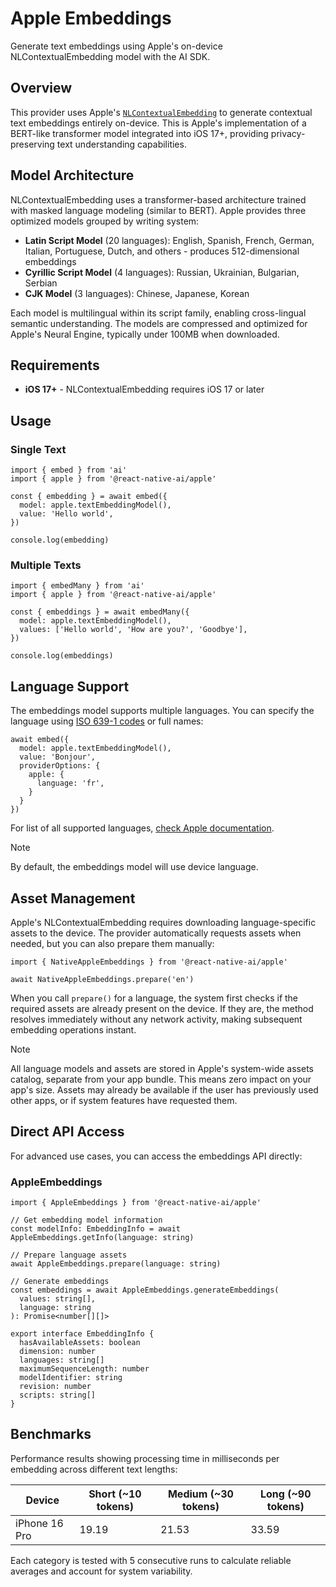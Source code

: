 # Apple Embeddings

Generate text embeddings using Apple's on-device NLContextualEmbedding model with the AI SDK.

## Overview

This provider uses Apple's [`NLContextualEmbedding`](https://developer.apple.com/documentation/naturallanguage/nlcontextualembedding) to generate contextual text embeddings entirely on-device. This is Apple's implementation of a BERT-like transformer model integrated into iOS 17+, providing privacy-preserving text understanding capabilities.

## Model Architecture

NLContextualEmbedding uses a transformer-based architecture trained with masked language modeling (similar to BERT). Apple provides three optimized models grouped by writing system:

- **Latin Script Model** (20 languages): English, Spanish, French, German, Italian, Portuguese, Dutch, and others - produces 512-dimensional embeddings
- **Cyrillic Script Model** (4 languages): Russian, Ukrainian, Bulgarian, Serbian  
- **CJK Model** (3 languages): Chinese, Japanese, Korean

Each model is multilingual within its script family, enabling cross-lingual semantic understanding. The models are compressed and optimized for Apple's Neural Engine, typically under 100MB when downloaded.

## Requirements

- **iOS 17+** - NLContextualEmbedding requires iOS 17 or later

## Usage

### Single Text

```tsx
import { embed } from 'ai'
import { apple } from '@react-native-ai/apple'

const { embedding } = await embed({
  model: apple.textEmbeddingModel(),
  value: 'Hello world',
})

console.log(embedding)
```

### Multiple Texts

```tsx
import { embedMany } from 'ai'
import { apple } from '@react-native-ai/apple'

const { embeddings } = await embedMany({
  model: apple.textEmbeddingModel(),
  values: ['Hello world', 'How are you?', 'Goodbye'],
})

console.log(embeddings)
```

## Language Support

The embeddings model supports multiple languages. You can specify the language using [ISO 639-1 codes](https://en.wikipedia.org/wiki/List_of_ISO_639_language_codes) or full names:

```tsx
await embed({
  model: apple.textEmbeddingModel(), 
  value: 'Bonjour',
  providerOptions: {
    apple: {
      language: 'fr',
    }
  }
})
```

For list of all supported languages, [check Apple documentation](https://developer.apple.com/documentation/naturallanguage/nlcontextualembedding#overview).

> [!NOTE]
> By default, the embeddings model will use device language.

## Asset Management

Apple's NLContextualEmbedding requires downloading language-specific assets to the device. The provider automatically requests assets when needed, but you can also prepare them manually:

```tsx
import { NativeAppleEmbeddings } from '@react-native-ai/apple'

await NativeAppleEmbeddings.prepare('en')
```

When you call `prepare()` for a language, the system first checks if the required assets are already present on the device. If they are, the method resolves immediately without any network activity, making subsequent embedding operations instant.

> [!NOTE]
> All language models and assets are stored in Apple's system-wide assets catalog, separate from your app bundle. This means zero impact on your app's size. Assets may already be available if the user has previously used other apps, or if system features have requested them.

## Direct API Access

For advanced use cases, you can access the embeddings API directly:

### AppleEmbeddings

```tsx
import { AppleEmbeddings } from '@react-native-ai/apple'

// Get embedding model information
const modelInfo: EmbeddingInfo = await AppleEmbeddings.getInfo(language: string)

// Prepare language assets
await AppleEmbeddings.prepare(language: string)

// Generate embeddings
const embeddings = await AppleEmbeddings.generateEmbeddings(
  values: string[], 
  language: string
): Promise<number[][]>

export interface EmbeddingInfo {
  hasAvailableAssets: boolean
  dimension: number
  languages: string[]
  maximumSequenceLength: number
  modelIdentifier: string
  revision: number
  scripts: string[]
}
```

## Benchmarks

Performance results showing processing time in milliseconds per embedding across different text lengths:

| Device         | Short (~10 tokens) | Medium (~30 tokens) | Long (~90 tokens) |
|----------------|--------------------|----------------------|-------------------|
| iPhone 16 Pro  | 19.19              | 21.53                | 33.59             |

Each category is tested with 5 consecutive runs to calculate reliable averages and account for system variability.
